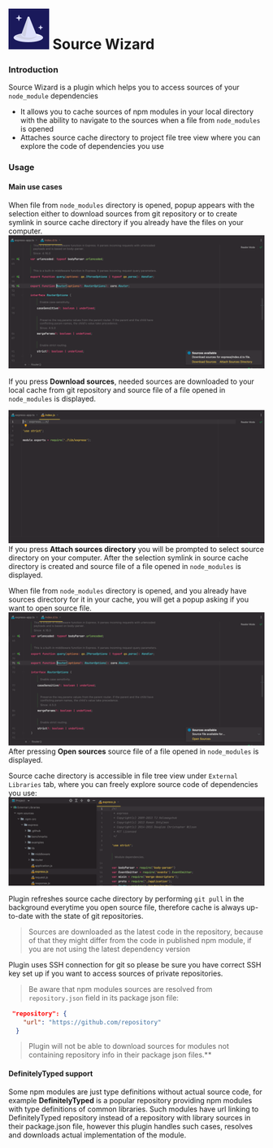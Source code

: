 # ![Plugin logo](docs/plugin-icon.svg) Source Wizard
### Introduction
Source Wizard is a plugin which helps you to access sources of your `node_module` dependencies

* It allows you to cache sources of npm modules in your local directory with the 
ability to navigate to the sources when a file from `node_modules` is opened
* Attaches source cache directory to project file tree view where you can explore the code of dependencies you use

### Usage
#### Main use cases
When file from `node_modules` directory is opened, popup appears with the selection either to download sources
from git repository or to create symlink in source cache directory if you already have the files on your computer.
![Sources available to download popup](docs/sources-to-download-popup.png)

If you press **Download sources**, needed sources are downloaded to your local cache from git repository
and source file of a file opened in `node_modules` is displayed.

![Opened source file](docs/opened-sources.png)
If you press **Attach sources directory** you will be prompted to select source directory on your computer.
After the selection symlink in source cache directory is created and source file of a file opened in `node_modules` is displayed.

When file from `node_modules` directory is opened, and you already have sources directory for it in your cache, you will get
a popup asking if you want to open source file.
![Available source file](docs/available-sources.png)
After pressing **Open sources** source file of a file opened in `node_modules` is displayed.

Source cache directory is accessible in file tree view under `External Libraries` tab, where you can freely explore
source code of dependencies you use:
![Source cache file tree view](docs/file-tree.png)

Plugin refreshes source cache directory by performing `git pull` in the background everytime you open
source file, therefore cache is always up-to-date with the state of git repositories.

>Sources are downloaded as the latest code in the repository, because of that 
> they might differ from the code in published npm module, if you are not using 
> the latest dependency version

Plugin uses SSH connection for git so please be sure you have correct SSH key set up if you want to access sources
of private repositories.

>Be aware that npm modules sources are resolved from `repository.json` field in its package json file:
```json
 "repository": {
    "url": "https://github.com/repository"
  }
```
>Plugin will not be able to download sources for modules not containing repository info in their package json files.**

#### DefinitelyTyped support
Some npm modules are just type definitions without actual source code, for example **DefinitelyTyped** is 
a popular repository providing npm modules with type definitions of common libraries. Such modules have 
url linking to DefinitelyTyped repository instead of a repository with library sources in their package.json
file, however this plugin handles such cases, resolves and downloads actual implementation of the module.

